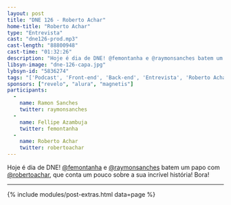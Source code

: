 ```yaml
---
layout: post
title: "DNE 126 - Roberto Achar"
home-title: "Roberto Achar"
type: "Entrevista"
cast: "dne126-prod.mp3"
cast-length: "88800948"
cast-time: "01:32:26"
description: "Hoje é dia de DNE! @femontanha e @raymonsanches batem um papo com @robertoachar, que conta um pouco sobre a sua incrível história! Bora!"
libsyn-image: "dne-126-capa.jpg"
lybsyn-id: "5836274"
tags: "['Podcast', 'Front-end', 'Back-end', 'Entrevista', 'Roberto Achar']"
sponsors: ["revelo", "alura", "magnetis"]
participants:
  -
    name: Ramon Sanches
    twitter: raymonsanches
  -
    name: Fellipe Azambuja
    twitter: femontanha
  -
    name: Roberto Achar
    twitter: robertoachar
---
```


Hoje é dia de DNE! [@femontanha](http://twitter.com/femontanha) e [@raymonsanches](http://twitter.com/raymonsanches) batem um papo com [@robertoachar](http://twitter.com/robertoachar), que conta um pouco sobre a sua incrível história! Bora!

---

{% include modules/post-extras.html data=page %}
